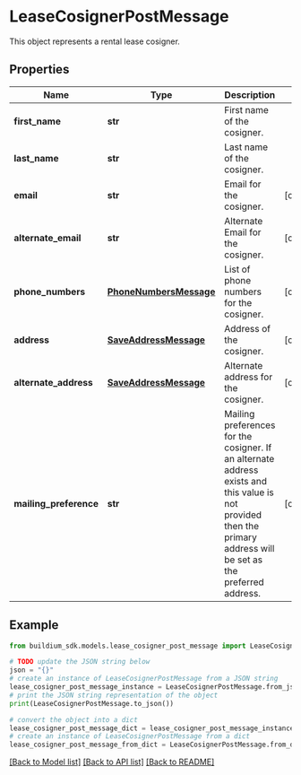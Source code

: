 # LeaseCosignerPostMessage

This object represents a rental lease cosigner.

## Properties

Name | Type | Description | Notes
------------ | ------------- | ------------- | -------------
**first_name** | **str** | First name of the cosigner. | 
**last_name** | **str** | Last name of the cosigner. | 
**email** | **str** | Email for the cosigner. | [optional] 
**alternate_email** | **str** | Alternate Email for the cosigner. | [optional] 
**phone_numbers** | [**PhoneNumbersMessage**](PhoneNumbersMessage.md) | List of phone numbers for the cosigner. | [optional] 
**address** | [**SaveAddressMessage**](SaveAddressMessage.md) | Address of the cosigner. | [optional] 
**alternate_address** | [**SaveAddressMessage**](SaveAddressMessage.md) | Alternate address for the cosigner. | [optional] 
**mailing_preference** | **str** | Mailing preferences for the cosigner. If an alternate address exists and this value is not provided then the primary address will be set as the preferred address. | [optional] 

## Example

```python
from buildium_sdk.models.lease_cosigner_post_message import LeaseCosignerPostMessage

# TODO update the JSON string below
json = "{}"
# create an instance of LeaseCosignerPostMessage from a JSON string
lease_cosigner_post_message_instance = LeaseCosignerPostMessage.from_json(json)
# print the JSON string representation of the object
print(LeaseCosignerPostMessage.to_json())

# convert the object into a dict
lease_cosigner_post_message_dict = lease_cosigner_post_message_instance.to_dict()
# create an instance of LeaseCosignerPostMessage from a dict
lease_cosigner_post_message_from_dict = LeaseCosignerPostMessage.from_dict(lease_cosigner_post_message_dict)
```
[[Back to Model list]](../README.md#documentation-for-models) [[Back to API list]](../README.md#documentation-for-api-endpoints) [[Back to README]](../README.md)


